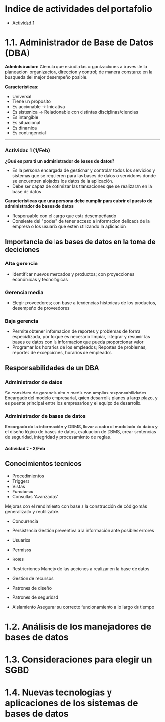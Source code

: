 # Indice de actividades del portafolio
- [Actividad 1](#actividad-1-(1/Feb)) 
# 1.1. Administrador de Base de Datos (DBA)
**Administracion:** Ciencia que estudia las organizaciones a traves de la planeacion, organizacion, direccion y control; de manera constante en la busqueda del mejor desempeño posible.

**Caracteristicas:**
- Universal
- Tiene un proposito
- Es accionable -> Iniciativa 
- Es sistemica -> Relacionable con distintas disciplinas/ciencias
- Es intangible
- Es situacional
- Es dinamica
- Es contingencial

--- 
### Actividad 1 (1/Feb)
**¿Qué es para ti un administrador de bases de datos?**

- Es la persona encargada de gestionar y controlar todos los servicios y sistemas que se requieren para las bases de datos o servidores donde se encuentren alojados los datos de la aplicación.
- Debe ser capaz de optimizar las transaciones que se realizaran en la base de datos

**Características que una persona debe cumplir para cubrir el puesto de administrador de bases de datos**
- Responsable con el cargo que esta desempeñando
- Consiente del "poder" de tener acceso a  informacion delicada de la empresa o los usuario que esten utilizando la aplicación 

## Importancia de las bases de datos en la toma de deciciones
### Alta gerencia
- Identificar nuevos mercados y productos; con proyecciones económicas y tecnológicas
### Gerencia media
- Elegir proveedores; con base a tendencias historicas de los productos, desempeño de proveedores
### Baja gerencia
- Permite obtener informacion de reportes y problemas de forma especializada, por lo que es necesario limpiar, integrar y resumir las bases de datos con la informacion que pueda proporcionar valor
- Programar los horarios de los empleados; Reportes de problemas, reportes de excepciones, horarios de empleados


## Responsabilidades de un DBA
### Administrador de datos
Se considera de gerencia alta o media con amplias responsabilidades.
Encargado del modelo empresarial, quien desarrolla planes a largo plazo, y es puente principal  entre los empresarios y el equipo de desarrollo.

### Administrador de bases de datos
Encargado de la información y DBMS, llevar a cabo el modelado de datos y el diseño lógico de bases de datos, evaluacion de DBMS, crear sentencias de seguridad, integridad y procesamiento de reglas.

#### Actividad 2 - 2/Feb
## Conocimientos tecnicos
- Procedimientos
- Triggers
- Vistas
- Funciones
- Consultas 'Avanzadas'

Mejoras con el rendimiento con base a la construcción de código más generalizado y reutilizable.
- Concurencia
- Persistencia
Gestión preventiva a la información ante posibles errores

- Usuarios 
- Permisos
- Roles 
- Restricciones
Manejo de las acciones a realizar en la base de datos

- Gestion de recursos
- Patrones de diseño
- Patrones de seguridad
- Aislamiento
Asegurar su correcto funcionamiento a lo largo de tiempo




# 1.2. Análisis de los manejadores de bases de datos  
# 1.3. Consideraciones para elegir un SGBD  
# 1.4. Nuevas tecnologías y aplicaciones de los sistemas de bases de datos
